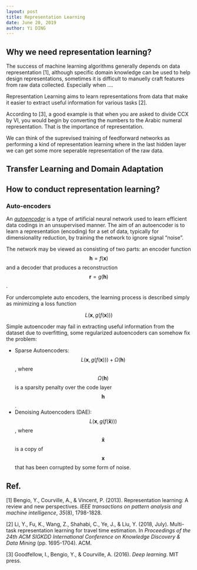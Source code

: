 ```yaml
---
layout: post
title: Representation Learning
date: June 20, 2019
author: Yi DING
---
```


## Why we need representation learning?

The success of machine learning algorithms generally depends on data representation [1], although specific domain knowledge can be used to help design representations, sometimes it is difficult to manuelly craft features from raw data collected. Especially when ….

Representation Learning aims to learn representations from data that make it easier to extract useful information for various tasks [2].

According to [3], a good example is that when you are asked to divide CCX by VI, you would begin by converting the numbers to the Arabic numeral representation. That is the importance of representation.

We can think of the suprevised training of feedforward networks as performing a kind of representation learning where in the last hidden layer we can get some more seperable representation of the raw data. 

[comment]: # "In the case of heterogeneous capatiable sensing, we want to learn representations from the raw RSSI data with device proprety, environment feature and user behaivor. One reason why explicitly dealing with repre-sentations is interesting is because they can be convenient to express many general priors about the world around us, i.e., priors that are not task-specific but would be likely to be useful for a learning machine to solve. Specifically, the main prior we want to exploit in this paper is (1) Multiple explanatory factors: device/environment/user; (2) Shared factors across tasks; (3) Temporal and spatial coherence"

## Transfer Learning and Domain Adaptation




## How to conduct representation learning?

### Auto-encoders

An *[autoencoder]((https://www.kaggle.com/shivamb/how-autoencoders-work-intro-and-usecases/notebook))* is a type of artificial neural network used to learn efficient data codings  in an unsupervised  manner. The aim of an autoencoder is to learn a representation (encoding) for a set of data, typically for dimensionality reduction, by training the network to ignore signal “noise”.

The network may be viewed as consisting of two parts: an encoder function $$\pmb{h}=f(\pmb{x})$$ and a decoder that produces a reconstruction $$\pmb{r}=g(\pmb{h})$$.

For undercomplete auto encoders, the learning process is described simply as minimizing a loss function

$$L(\pmb{x},g(f(\pmb{x})))$$

Simple autoencoder may fail in extracting useful information from the dataset due to overfitting, some regularized autoencoders can somehow fix the problem:

* Sparse Autoencoders: $$L(\pmb{x},g(f(\pmb{x})))+\Omega(\pmb{h})$$, where $$\Omega(\pmb{h})$$ is a sparsity penalty over the code layer $$\pmb{h}$$.
* Denoising Autoencoders (DAE): $$L(\pmb{x},g(f(\pmb{\tilde x})))$$, where $$\pmb{\tilde x}$$ is a copy of $$\pmb{x}$$ that has been corrupted by some form of noise.





## Ref.

[1] Bengio, Y., Courville, A., & Vincent, P. (2013). Representation learning: A review and new perspectives. *IEEE transactions on pattern analysis and machine intelligence*, *35*(8), 1798-1828.

[2] Li, Y., Fu, K., Wang, Z., Shahabi, C., Ye, J., & Liu, Y. (2018, July). Multi-task representation learning for travel time estimation. In *Proceedings of the 24th ACM SIGKDD International Conference on Knowledge Discovery & Data Mining* (pp. 1695-1704). ACM.

[3] Goodfellow, I., Bengio, Y., & Courville, A. (2016). *Deep learning*. MIT press.